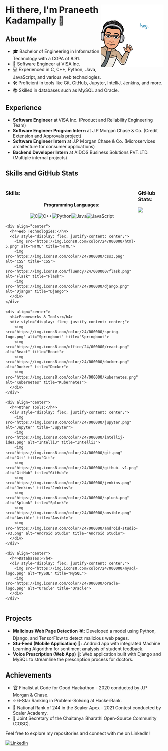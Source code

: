 <div align="center">
  <img src="./hey.png" align="right" alt="Bitmoji Avatar" width="200px">
  <h1 align="left" style="animation: fade-in 2s ease-out;">Hi there, I'm Praneeth Kadampally 👋</h1>
</div>

## About Me
- 🎓 Bachelor of Engineering in Information Technology with a CGPA of 8.91.
- 💼 Software Engineer at VISA Inc.
- 💻 Experienced in C, C++, Python, Java, JavaScript, and various web technologies.
- 🛠️ Proficient in tools like Git, GitHub, Jupyter, IntelliJ, Jenkins, and more.
- 📚 Skilled in databases such as MySQL and Oracle.

## Experience
- **Software Engineer** at VISA Inc. (Product and Reliability Engineering Team)
- **Software Engineer Program Intern** at J.P Morgan Chase & Co. (Credit Extension and Approvals project)
- **Software Engineer Intern** at J.P Morgan Chase & Co. (Microservices architecture for consumer applications)
- **Backend Developer Intern** at AIDOS Business Solutions PVT.LTD. (Multiple internal projects)

## Skills and GitHub Stats
<div style="display: flex; align-items: flex-start;">
  <div style="flex: 1;">
    <h3>Skills:</h3>
    <div align="center">
      <h4>Programming Languages:</h4>
      <div style="display: flex; justify-content: center;">
        <img src="https://img.icons8.com/color/24/000000/c-programming.png" alt="C" title="C">
        <img src="https://img.icons8.com/color/24/000000/c-plus-plus-logo.png" alt="C++" title="C++">
        <img src="https://img.icons8.com/color/24/000000/python.png" alt="Python" title="Python">
        <img src="https://img.icons8.com/color/24/000000/java-coffee-cup-logo.png" alt="Java" title="Java">
        <img src="https://img.icons8.com/color/24/000000/javascript.png" alt="JavaScript" title="JavaScript">
      </div>
    </div>
  
    <div align="center">
      <h4>Web Technologies:</h4>
      <div style="display: flex; justify-content: center;">
        <img src="https://img.icons8.com/color/24/000000/html-5.png" alt="HTML" title="HTML">
        <img src="https://img.icons8.com/color/24/000000/css3.png" alt="CSS" title="CSS">
        <img src="https://img.icons8.com/fluency/24/000000/flask.png" alt="Flask" title="Flask">
        <img src="https://img.icons8.com/color/24/000000/django.png" alt="Django" title="Django">
      </div>
    </div>
  
    <div align="center">
      <h4>Frameworks & Tools:</h4>
      <div style="display: flex; justify-content: center;">
        <img src="https://img.icons8.com/color/24/000000/spring-logo.png" alt="Springboot" title="Springboot">
        <img src="https://img.icons8.com/office/24/000000/react.png" alt="React" title="React">
        <img src="https://img.icons8.com/color/24/000000/docker.png" alt="Docker" title="Docker">
        <img src="https://img.icons8.com/color/24/000000/kubernetes.png" alt="Kubernetes" title="Kubernetes">
      </div>
    </div>
  
    <div align="center">
      <h4>Other Tools:</h4>
      <div style="display: flex; justify-content: center;">
        <img src="https://img.icons8.com/color/24/000000/jupyter.png" alt="Jupyter" title="Jupyter">
        <img src="https://img.icons8.com/color/24/000000/intellij-idea.png" alt="IntelliJ" title="IntelliJ">
        <img src="https://img.icons8.com/color/24/000000/git.png" alt="Git" title="Git">
        <img src="https://img.icons8.com/color/24/000000/github--v1.png" alt="GitHub" title="GitHub">
        <img src="https://img.icons8.com/color/24/000000/jenkins.png" alt="Jenkins" title="Jenkins">
        <img src="https://img.icons8.com/color/24/000000/splunk.png" alt="Splunk" title="Splunk">
        <img src="https://img.icons8.com/color/24/000000/ansible.png" alt="Ansible" title="Ansible">
        <img src="https://img.icons8.com/color/24/000000/android-studio--v3.png" alt="Android Studio" title="Android Studio">
      </div>
    </div>
  
    <div align="center">
      <h4>Databases:</h4>
      <div style="display: flex; justify-content: center;">
        <img src="https://img.icons8.com/color/24/000000/mysql-logo.png" alt="MySQL" title="MySQL">
        <img src="https://img.icons8.com/color/24/000000/oracle-logo.png" alt="Oracle" title="Oracle">
      </div>
    </div>
  </div>
  
  <div style="flex: 1;">
    <h3>GitHub Stats:</h3>
    <img src="https://github-readme-stats.vercel.app/api?username=Praneeth021&show_icons=true&theme=radical">
  </div>
</div>

## Projects
- **Malicious Web Page Detection** 🕷️: Developed a model using Python, Django, and TensorFlow to detect malicious web pages.
- **Stu-Feed (Mobile Application)** 📱: Android app with integrated Machine Learning Algorithm for sentiment analysis of student feedback.
- **Voice Prescription (Web App)** 🎤: Web application built with Django and MySQL to streamline the prescription process for doctors.

## Achievements
- 🏆 Finalist at Code for Good Hackathon - 2020 conducted by J.P Morgan & Chase.
- ⭐ 6-Star Ranking in Problem-Solving at HackerRank.
- 🌟 National Rank of 244 in the Scaler Apex - 2021 Contest conducted by Scaler Academy.
- 🔑 Joint Secretary of the Chaitanya Bharathi Open-Source Community (COSC).

Feel free to explore my repositories and connect with me on LinkedIn!

[![LinkedIn](https://img.shields.io/badge/LinkedIn-Connect-blue?style=flat-square&logo=linkedin&logoColor=white)](https://www.linkedin.com/in/praneethk021/)

